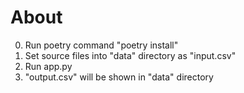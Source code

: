 # About
0. Run poetry command "poetry install"
1. Set source files into "data" directory as "input.csv"
2. Run app.py
3. "output.csv" will be shown in "data" directory